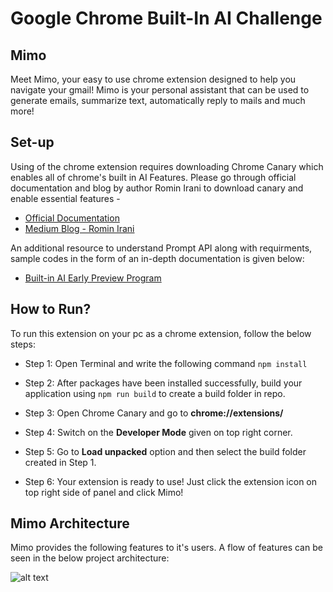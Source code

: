 # Google Chrome Built-In AI Challenge 

## Mimo 
Meet Mimo, your easy to use chrome extension designed to help you navigate your gmail! Mimo is your personal assistant that can be used to generate emails, summarize text, automatically reply to mails and much more!

## Set-up
Using of the chrome extension requires downloading Chrome Canary which enables all of chrome's built in AI Features. Please go through official documentation and blog by author Romin Irani to download canary and enable essential features - 

- [Official Documentation](https://developer.chrome.com/docs/ai/built-in)
- [Medium Blog -  Romin Irani](https://medium.com/google-cloud/get-started-with-chrome-built-in-ai-access-gemini-nano-model-locally-11bacf235514)

An additional resource to understand Prompt API along with requirments, sample codes in the form of an in-depth documentation is given below:

- [Built-in AI Early Preview Program](https://docs.google.com/document/d/1VG8HIyz361zGduWgNG7R_R8Xkv0OOJ8b5C9QKeCjU0c/edit?tab=t.0#heading=h.pbz8ln7z9uw4)

## How to Run?
To run this extension on your pc as a chrome extension, follow the below steps:

- Step 1: Open Terminal and write the following command
```npm install```

- Step 2: After packages have been installed successfully, build your application using ```npm run build``` to create a build folder in repo.

- Step 3: Open Chrome Canary and go to **chrome://extensions/**

- Step 4: Switch on the **Developer Mode** given on top right corner.

- Step 5: Go to **Load unpacked** option and then select the build folder created in Step 1. 

- Step 6: Your extension is ready to use! Just click the extension icon on top right side of panel and click Mimo!

## Mimo Architecture
 
Mimo provides the following features to it's users. A flow of features can be seen in the below project architecture:

![alt text](public/images/Mimo_Architecture.jpg)
